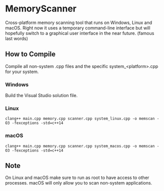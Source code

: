 # MemoryScanner

Cross-platform memory scanning tool that runs on Windows, Linux and macOS. 
Right now it uses a temporary command-line interface but will hopefully switch to a graphical user interface in the near future. (famous last words)

## How to Compile
Compile all non-system .cpp files and the specific system_\<platform>.cpp for your system.

### Windows
Build the Visual Studio solution file.

### Linux
```
clang++ main.cpp memory.cpp scanner.cpp system_linux.cpp -o memscan -O3 -fexceptions -std=c++14
```

### macOS
```
clang++ main.cpp memory.cpp scanner.cpp system_macos.cpp -o memscan -O3 -fexceptions -std=c++14
```

## Note
On Linux and macOS make sure to run as root to have access to other processes.
macOS will only allow you to scan non-system applications.
